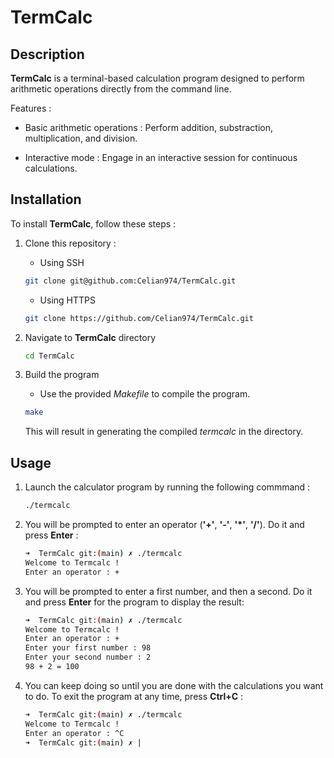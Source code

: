 # TermCalc

## Description

**TermCalc** is a terminal-based calculation program designed to perform arithmetic operations directly from the command line.

Features :

- Basic arithmetic operations : Perform addition, substraction, multiplication, and division.

- Interactive mode : Engage in an interactive session for continuous calculations.



## Installation

To install **TermCalc**, follow these steps :

1. Clone this repository :


    - Using SSH

    ```bash
    git clone git@github.com:Celian974/TermCalc.git
    ```

    - Using HTTPS

    ```bash
    git clone https://github.com/Celian974/TermCalc.git
    ```

2. Navigate to **TermCalc** directory

    ```bash
    cd TermCalc
    ```

3. Build the program

    - Use the provided *Makefile* to compile the program.
    ```bash
    make
    ```
   This will result in generating the compiled *termcalc* in the directory.

## Usage

1. Launch the calculator program by running the following commmand :

    ```bash
    ./termcalc
    ```
2. You will be prompted to enter an operator (**'+'**, **'-'**, **'*'**, **'/'**). Do it and press **Enter** :

    ```bash
    ➜  TermCalc git:(main) ✗ ./termcalc
    Welcome to Termcalc !
    Enter an operator : +
    ```
3. You will be prompted to enter a first number, and then a second. Do it and press **Enter** for the program to display the result:

    ```bash
    ➜  TermCalc git:(main) ✗ ./termcalc
    Welcome to Termcalc !
    Enter an operator : +
    Enter your first number : 98
    Enter your second number : 2
    98 + 2 = 100
    ```

4. You can keep doing so until you are done with the calculations you want to do. To exit the program at any time, press **Ctrl+C** :

    ```bash
    ➜  TermCalc git:(main) ✗ ./termcalc
    Welcome to Termcalc !
    Enter an operator : ^C
    ➜  TermCalc git:(main) ✗ |
    ```
